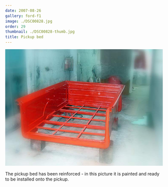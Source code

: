 ```yaml
---
date: 2007-08-26
gallery: ford-f1
image: ./DSC00828.jpg
order: 29
thumbnail: ./DSC00828-thumb.jpg
title: Pickup bed
---
```


![Pickup bed](./DSC00828.jpg)

The pickup bed has been reinforced - in this picture it is painted and ready to be installed onto the pickup.